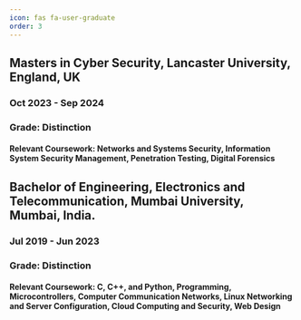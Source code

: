 ```yaml
---
icon: fas fa-user-graduate
order: 3
---
```


## Masters in Cyber Security, Lancaster University, England, UK
###  Oct 2023 - Sep 2024
### Grade: Distinction
#### Relevant Coursework: Networks and Systems Security, Information System Security Management, Penetration Testing, Digital Forensics 

## Bachelor of Engineering, Electronics and Telecommunication, Mumbai University, Mumbai, India. 
### Jul 2019 - Jun 2023
### Grade: Distinction
#### Relevant Coursework: C, C++, and Python, Programming, Microcontrollers, Computer Communication Networks, Linux Networking and Server Configuration, Cloud Computing and Security, Web Design